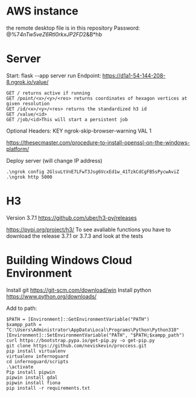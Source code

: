 # AWS instance

the remote desktop file is in this repository
Password: @%7*4nTw5veZ6Rtl0rkxJP2FD*2&B*hb

# Server

Start: flask --app server run
Endpoint: https://d1a1-54-144-208-8.ngrok.io/value/

```
GET / returns active if running
GET /point/<x>/<y>/<res> returns coordinates of hexagon vertices at given resolution
GET /id/<x>/<y>/<res> returns the standardized h3 id
GET /value/<id>
GET /job/<id>This will start a persistent job
```
Optional Headers: 
KEY ngrok-skip-browser-warning 
VAL 1


https://thesecmaster.com/procedure-to-install-openssl-on-the-windows-platform/

Deploy server (will change IP address)

```
.\ngrok config 2GlsuLtVnE7LFwT3Jsg6VcxEd1w_41TzkCdCgFB5sPycwAviZ
.\ngrok http 5000
```

# H3
Version 3.7.1
https://github.com/uber/h3-py/releases

https://pypi.org/project/h3/
To see avaliable functions you have to download the release 3.7.1 or 3.7.3 and look at the tests

# Building Windows Cloud Environment

Install git
https://git-scm.com/download/win
Install python
https://www.python.org/downloads/

Add to path: 
```
$PATH = [Environment]::GetEnvironmentVariable("PATH")
$xampp_path = “C:\Users\Administrator\AppData\Local\Programs\Python\Python310"
[Environment]::SetEnvironmentVariable("PATH", "$PATH;$xampp_path")
curl https://bootstrap.pypa.io/get-pip.py -o get-pip.py
git clone https://github.com/neviskevin/proccess.git
pip install virtualenv
virtualenv infernoguard
cd infernoguard/scripts 
.\activate
Pip install pipwin
pipwin install gdal
pipwin install fiona
pip install -r requirements.txt
```

